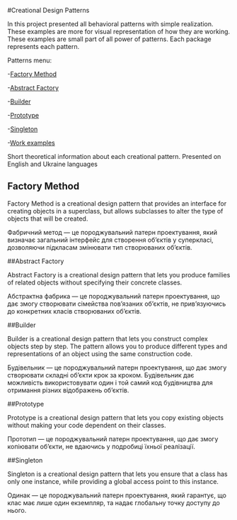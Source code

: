 #Creational Design Patterns

In this project presented all behavioral patterns with simple realization.
These examples are more for visual representation of how they are working.
These examples are small part of all power of patterns.
Each package represents each pattern.

Patterns menu:

-[Factory Method](src/main/java/factory)

-[Abstract Factory](src/main/java/abstract_factory)

-[Builder](src/main/java/builder)

-[Prototype](src/main/java/prototype)

-[Singleton](src/main/java/singletone)

-[Work examples](docs/images)


Short theoretical information about each creational pattern.
Presented on English and Ukraine languages

Factory Method
-

Factory Method is a creational design pattern that provides an interface for creating objects 
in a superclass, but allows subclasses to alter the type of objects that will be created.

Фабричний метод — це породжувальний патерн проектування, 
який визначає загальний інтерфейс для створення об’єктів у суперкласі, 
дозволяючи підкласам змінювати тип створюваних об’єктів.

##Abstract Factory

Abstract Factory is a creational design pattern
that lets you produce families of related objects 
without specifying their concrete classes.

Абстрактна фабрика — це породжувальний патерн проектування,
що дає змогу створювати сімейства пов’язаних об’єктів, 
не прив’язуючись до конкретних класів створюваних об’єктів.

##Builder

Builder is a creational design pattern that lets you construct complex objects step by step.
The pattern allows you to produce different types and representations of an object using the same 
construction code.

Будівельник — це породжувальний патерн проектування,
що дає змогу створювати складні об’єкти крок за кроком. 
Будівельник дає можливість використовувати один і 
той самий код будівництва для отримання різних відображень об’єктів.

##Prototype

Prototype is a creational design pattern that lets you copy existing objects 
without making your code dependent on their classes.

Прототип — це породжувальний патерн проектування, 
що дає змогу копіювати об’єкти, не вдаючись у подробиці їхньої реалізації.

##Singleton

Singleton is a creational design pattern that lets 
you ensure that a class has only one instance, 
while providing a global access point to this instance.

Одинак — це породжувальний патерн проектування, 
який гарантує, що клас має лише один екземпляр,
та надає глобальну точку доступу до нього.